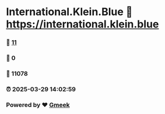 # International.Klein.Blue :link: https://international.klein.blue 
### :page_facing_up: [11](https://international.klein.blue/tag.html) 
### :speech_balloon: 0 
### :hibiscus: 11078 
### :alarm_clock: 2025-03-29 14:02:59 
### Powered by :heart: [Gmeek](https://github.com/Meekdai/Gmeek)
